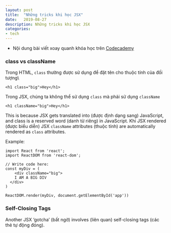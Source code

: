 ```yaml
---
layout: post
title:  "Những tricks khi học JSX"
date:   2019-08-27
description: Những tricks khi học JSX
categories:
- tech
---
```

- Nội dung bài viết xoay quanh khóa học trên [Codecademy](https://www.codecademy.com/courses/react-101/lessons/react-jsx-advanced/exercises/self-closing-tags?action=resume_content_item)


### class vs className
Trong HTML, `class` thường được sử dụng để đặt tên cho thuộc tính của đối tượng\

```
<h1 class="big">Hey</h1>
```

Trong JSX, chúng ta không thể sử dụng `class` mà phải sử dụng `className`

```
<h1 className="big">Hey</h1>
```

This is because JSX gets translated into (được định dạng sang) JavaScript, and class is a reserved word (danh từ riêng) in JavaScript. Khi JSX rendered (được biểu diễn) JSX `className` attributes (thuộc tính) are automatically rendered as `class` attributes.

Example:

```
import React from 'react';
import ReactDOM from 'react-dom';

// Write code here:
const myDiv = (
	<div className="big">
    I AM A BIG DIV
  </div>
)

ReactDOM.render(myDiv, document.getElementById('app'))
```
### Self-Closing Tags
Another JSX ‘gotcha’ (bất ngờ) involves (liên quan) self-closing tags (các thẻ tự động đóng).
